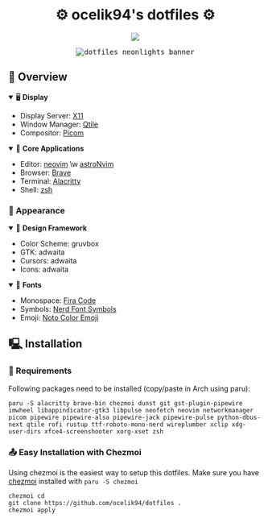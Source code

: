 <h1 align="center">⚙️ ocelik94's dotfiles ⚙️</h1>

<p align="center">
    <a href="https://github.com/ocelik94/dotfiles/stargazers">
        <img
            src="https://img.shields.io/github/stars/ocelik94/dotfiles?color=ecc45d&logo=apachespark&labelColor=24283b&logoColor=ecc45d&style=for-the-badge"
        >
    </a>
</p>

<p align="center">
    <kbd>
        <img
            alt="dotfiles neonlights banner"
            src="https://github.com/ocelik94/dotfiles/blob/main/.github/assets/demo.png?raw=true"/>
    </kbd>
</p>

<p align="center">

## 👾 Overview

<details open>
<summary>🖥️ <b>Display</b></summary>

- Display Server: [X11](https://wiki.archlinux.org/title/X11)
- Window Manager: [Qtile](https://qtile.org/)
- Compositor: [Picom](https://github.com/yshui/picom)

</details>

<details open>
<summary>🎯 <b>Core Applications</b></summary>

- Editor: [neovim](https://neovim.io/) \w [astroNvim](https://astronvim.com/)
- Browser: [Brave](https://brave.com/de/)
- Terminal: [Alacritty](https://github.com/alacritty/alacritty)
- Shell: [zsh](https://wiki.archlinux.org/title/zsh)

</details>

### 🎥 Appearance

<details open>
<summary>🎨 <b>Design Framework</b></summary>

- Color Scheme: gruvbox
- GTK: adwaita
- Cursors: adwaita
- Icons: adwaita

</details>

<details open>
<summary>💬 <b>Fonts</b></summary>

- Monospace: [Fira Code](https://github.com/tonsky/FiraCode)
- Symbols: [Nerd Font Symbols](https://github.com/ryanoasis/nerd-fonts)
- Emoji: [Noto Color Emoji](https://fonts.google.com/noto/specimen/Noto+Color+Emoji)

</details>

## 🖳 Installation

### 📝 Requirements

Following packages need to be installed (copy/paste in Arch using paru):

``` 
paru -S alacritty brave-bin chezmoi dunst git gst-plugin-pipewire imwheel libappindicator-gtk3 libpulse neofetch neovim networkmanager picom pipewire pipewire-alsa pipewire-jack pipewire-pulse python-dbus-next qtile rofi rustup ttf-roboto-mono-nerd wireplumber xclip xdg-user-dirs xfce4-screenshooter xorg-xset zsh
```

### 📤 Easy Installation with Chezmoi

Using chezmoi is the easiest way to setup this dotfiles. Make sure you have [chezmoi](https://chezmoi.io/) installed with `paru -S chezmoi`

```
chezmoi cd
git clone https://github.com/ocelik94/dotfiles .
chezmoi apply
```
